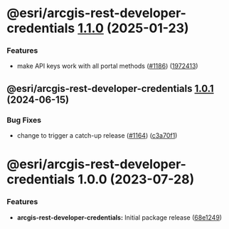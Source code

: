 # @esri/arcgis-rest-developer-credentials [1.1.0](https://github.com/Esri/arcgis-rest-js/compare/@esri/arcgis-rest-developer-credentials@1.0.1...@esri/arcgis-rest-developer-credentials@1.1.0) (2025-01-23)


### Features

* make API keys work with all portal methods ([#1186](https://github.com/Esri/arcgis-rest-js/issues/1186)) ([1972413](https://github.com/Esri/arcgis-rest-js/commit/1972413e1511593aff53a88b4cf2d987fd2af2a6))

## @esri/arcgis-rest-developer-credentials [1.0.1](https://github.com/Esri/arcgis-rest-js/compare/@esri/arcgis-rest-developer-credentials@1.0.0...@esri/arcgis-rest-developer-credentials@1.0.1) (2024-06-15)


### Bug Fixes

* change to trigger a catch-up release ([#1164](https://github.com/Esri/arcgis-rest-js/issues/1164)) ([c3a70f1](https://github.com/Esri/arcgis-rest-js/commit/c3a70f1d70dcb3dc2d97c721df91157e6eb2e62a))

# @esri/arcgis-rest-developer-credentials 1.0.0 (2023-07-28)


### Features

* **arcgis-rest-developer-credentials:** Initial package release ([68e1249](https://github.com/Esri/arcgis-rest-js/commit/68e12493f730d3836357a6b32cdff7532d5a9a12))
